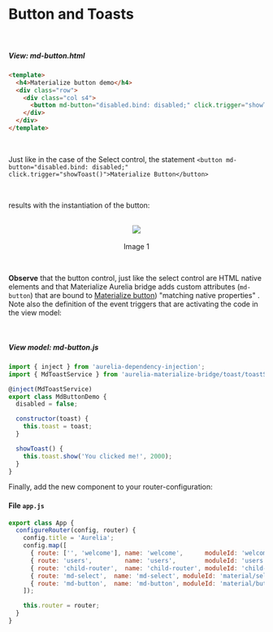 # Button and Toasts
<br>

##### View: md-button.html

```html
<template>
  <h4>Materialize button demo</h4>
  <div class="row">
    <div class="col s4">
      <button md-button="disabled.bind: disabled;" click.trigger="showToast()">Materialize Button</button>
    </div>
  </div>
</template>

```
<br>

Just like in the case of the Select control, the statement `<button md-button="disabled.bind: disabled;" click.trigger="showToast()">Materialize Button</button>`

<br>


results with the instantiation of the button:
<br>
<br>

<p align=center>
  <img src="http://i.imgur.com/lf0CQmM.png" class="responsive-img"></img>
 <br><br>
 Image 1
</p>

<br>

**Observe** that the button control, just like the select control are HTML native elements and that Materialize Aurelia bridge adds custom attributes (`md-button`) that are bound to [Materialize button](http://materializecss.com/buttons.html))  "matching native properties" . Note also the definition of the event triggers that are activating the code in the view model:


<br>

##### View model:  md-button.js

```javascript
import { inject } from 'aurelia-dependency-injection';
import { MdToastService } from 'aurelia-materialize-bridge/toast/toastService';

@inject(MdToastService)
export class MdButtonDemo {
  disabled = false;

  constructor(toast) {
    this.toast = toast;
  }

  showToast() {
    this.toast.show('You clicked me!', 2000);
  }
}
```
Finally, add the new component to your router-configuration:

#### File `app.js`

```javascript
export class App {
  configureRouter(config, router) {
    config.title = 'Aurelia';
    config.map([
      { route: ['', 'welcome'], name: 'welcome',      moduleId: 'welcome',      nav: true, title: 'Welcome' },
      { route: 'users',         name: 'users',        moduleId: 'users',        nav: true, title: 'Github Users' },
      { route: 'child-router',  name: 'child-router', moduleId: 'child-router', nav: true, title: 'Child Router' },
      { route: 'md-select',  name: 'md-select', moduleId: 'material/select/md-select', nav: true, title: 'Select' },
      { route: 'md-button',  name: 'md-button', moduleId: 'material/button/md-button', nav: true, title: 'Button' }
    ]);

    this.router = router;
  }
}


```
